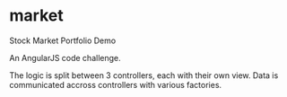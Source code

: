 market
======

Stock Market Portfolio Demo

An AngularJS code challenge. 

The logic is split between 3 controllers, each with their own view. Data is communicated accross controllers with various factories. 
